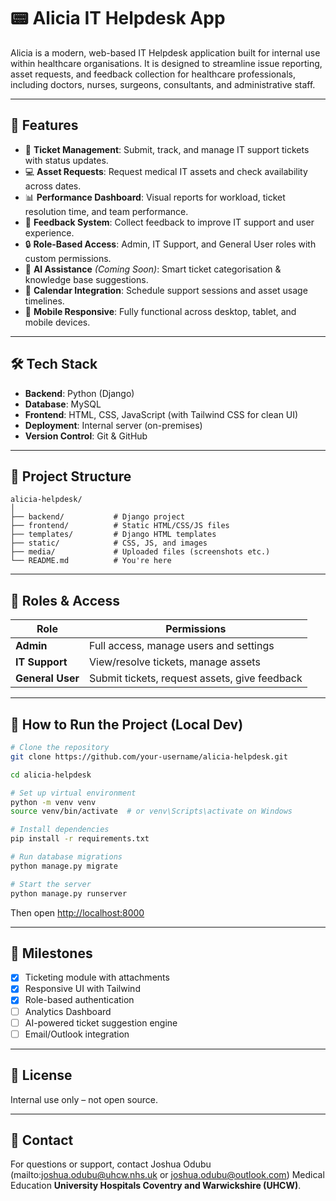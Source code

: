 # 📟 Alicia IT Helpdesk App

Alicia is a modern, web-based IT Helpdesk application built for internal use within healthcare organisations. It is designed to streamline issue reporting, asset requests, and feedback collection for healthcare professionals, including doctors, nurses, surgeons, consultants, and administrative staff.

---

## 🚀 Features

- 🎫 **Ticket Management**: Submit, track, and manage IT support tickets with status updates.
- 💻 **Asset Requests**: Request medical IT assets and check availability across dates.
- 📊 **Performance Dashboard**: Visual reports for workload, ticket resolution time, and team performance.
- 💬 **Feedback System**: Collect feedback to improve IT support and user experience.
- 🔒 **Role-Based Access**: Admin, IT Support, and General User roles with custom permissions.
- 🧠 **AI Assistance** _(Coming Soon)_: Smart ticket categorisation & knowledge base suggestions.
- 📅 **Calendar Integration**: Schedule support sessions and asset usage timelines.
- 📲 **Mobile Responsive**: Fully functional across desktop, tablet, and mobile devices.

---

## 🛠️ Tech Stack

- **Backend**: Python (Django)
- **Database**: MySQL
- **Frontend**: HTML, CSS, JavaScript (with Tailwind CSS for clean UI)
- **Deployment**: Internal server (on-premises)
- **Version Control**: Git & GitHub

---

## 📁 Project Structure

```
alicia-helpdesk/
│
├── backend/           # Django project
├── frontend/          # Static HTML/CSS/JS files
├── templates/         # Django HTML templates
├── static/            # CSS, JS, and images
├── media/             # Uploaded files (screenshots etc.)
└── README.md          # You're here
```

---

## 👥 Roles & Access

| Role         | Permissions                                          |
|--------------|------------------------------------------------------|
| **Admin**    | Full access, manage users and settings               |
| **IT Support** | View/resolve tickets, manage assets                |
| **General User** | Submit tickets, request assets, give feedback   |

---

## 🔧 How to Run the Project (Local Dev)

```bash
# Clone the repository
git clone https://github.com/your-username/alicia-helpdesk.git

cd alicia-helpdesk

# Set up virtual environment
python -m venv venv
source venv/bin/activate  # or venv\Scripts\activate on Windows

# Install dependencies
pip install -r requirements.txt

# Run database migrations
python manage.py migrate

# Start the server
python manage.py runserver
```

Then open [http://localhost:8000](http://localhost:8000)

---

## 📌 Milestones

- [x] Ticketing module with attachments
- [x] Responsive UI with Tailwind
- [x] Role-based authentication
- [ ] Analytics Dashboard
- [ ] AI-powered ticket suggestion engine
- [ ] Email/Outlook integration

---

## 📄 License

Internal use only – not open source.

---

## 🤝 Contact

For questions or support, contact Joshua Odubu (mailto:joshua.odubu@uhcw.nhs.uk or joshua.odubu@outlook.com) Medical Education **University Hospitals Coventry and Warwickshire (UHCW)**.
